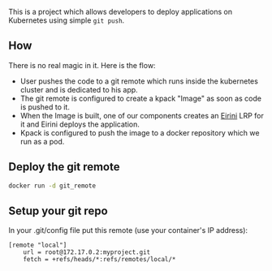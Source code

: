 This is a project which allows developers to deploy applications on Kubernetes using simple `git push`.

## How

There is no real magic in it. Here is the flow:

- User pushes the code to a git remote which runs inside the kubernetes cluster and is dedicated to his app.
- The git remote is configured to create a kpack "Image" as soon as code is pushed to it.
- When the Image is built, one of our components creates an [Eirini](https://github.com/cloudfoundry-incubator/eirini) LRP for it and Eirini deploys the application.
- Kpack is configured to push the image to a docker repository which we run as a pod.

## Deploy the git remote

```bash
docker run -d git_remote
```

## Setup your git repo

In your .git/config file put this remote (use your container's IP address):

```
[remote "local"]
	url = root@172.17.0.2:myproject.git
	fetch = +refs/heads/*:refs/remotes/local/*

```
